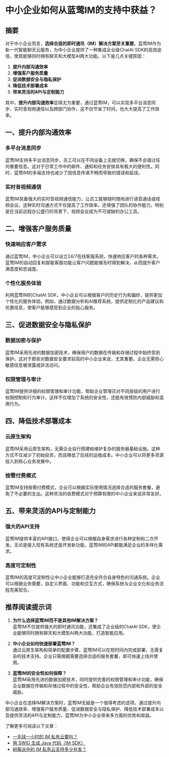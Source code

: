 # 中小企业如何从蓝莺IM的支持中获益？

## 摘要

对于中小企业而言，**选择合适的即时通讯（IM）解决方案至关重要**。蓝莺IM作为新一代智能聊天云服务，为中小企业提供了一种集成企业级ChatAI SDK的高效途径，使其能够同时拥有聊天和大模型AI两大功能。以下是几点关键原因：

1. **提升内部沟通效率**
2. **增强客户服务质量**
3. **促进数据安全与隐私保护**
4. **降低技术部署成本**
5. **带来灵活的API与定制能力**

其中，**提升内部沟通效率**显得尤为重要，通过蓝莺IM，可以实现多平台消息同步、实时音视频通信以及跨部门协作，这不仅节省了时间，也大大提高了工作效率。

## 一、提升内部沟通效率

### 多平台消息同步

蓝莺IM支持多平台消息同步，员工可以在不同设备上无缝切换，确保不会错过任何重要信息。这对于日常工作中的邮件、通知和任务安排具有极大的便利性。同时，蓝莺IM的多端支持也减少了因信息传递不畅而导致的错误和延误。

### 实时音视频通信

蓝莺IM具备强大的实时音视频通信能力，让员工能够随时随地进行语音通话或视频会议。这种实时沟通方式不仅提高了工作效率，还增强了团队的协作能力。特别是在当前远程办公盛行的背景下，视频会议成为不可或缺的办公工具。

## 二、增强客户服务质量

### 快速响应客户需求

通过蓝莺IM，中小企业可以设立24/7在线客服系统，快速响应客户的各种需求。蓝莺IM的自动回复和智能客服功能让客户问题能够及时得到解决，从而提升客户满意度和忠诚度。

### 个性化服务体验

利用蓝莺IM的ChatAI SDK，中小企业可以根据客户的历史行为和偏好，提供更加个性化的服务体验。例如，通过数据分析和AI推荐系统，提供定制化的产品建议和优惠信息，使客户能够感受到企业的贴心服务。

## 三、促进数据安全与隐私保护

### 数据加密与保护

蓝莺IM采用先进的数据加密技术，确保用户的数据在传输和存储过程中始终受到保护。这对于那些对数据安全要求较高的中小企业来说，尤其重要。企业无需担心敏感信息被泄露或非法访问。

### 权限管理与审计

蓝莺IM提供详细的权限管理和审计功能，帮助企业管理员对不同层级的用户进行权限控制和行为审计。这样不仅增加了系统的安全性，还能有效预防内部威胁和滥用行为。

## 四、降低技术部署成本

### 云原生架构

蓝莺IM采用云原生架构，无需企业自行搭建和维护复杂的服务器基础设施。这种方式不仅减少了初始投资，而且降低了后续的运维成本。中小企业可以将更多资源投入到核心业务发展中。

### 按需付费模式

蓝莺IM支持按需付费模式，企业可以根据实际使用情况选择合适的服务套餐，避免了不必要的支出。这种灵活的收费模式对于预算有限的中小企业来说非常友好。

## 五、带来灵活的API与定制能力

### 强大的API支持

蓝莺IM提供丰富的API接口，使得企业可以根据自身需求进行各种定制和二次开发。无论是接入现有系统还是开发新功能，蓝莺IM的API都能满足企业的多样化需求。

### 高度可定制性

蓝莺IM的高度可定制性让中小企业能够打造完全符合自身特色的沟通系统。企业可以根据业务需要，自定义界面、功能和交互方式，确保系统与企业文化和业务流程完美契合。

## 推荐阅读提示词

1. **为什么选择蓝莺IM而不是其他IM解决方案？**  
蓝莺IM不仅提供强大的即时通讯功能，还集成了企业级的ChatAI SDK，使企业能够同时拥有聊天和大模型AI两大功能，打造智能应用。

2. **中小企业如何快速部署蓝莺IM？**  
通过云原生架构和简单的配置步骤，蓝莺IM可以在短时间内完成部署，无需复杂的技术支持。企业只需根据需要选择合适的服务套餐，即可快速上线并使用。

3. **蓝莺IM的安全性如何保障？**  
蓝莺IM采用先进的数据加密技术，同时提供完善的权限管理和审计功能，确保企业数据在传输和存储过程中的安全性，帮助企业有效防范内部和外部的安全威胁。

中小企业在选择IM解决方案时，蓝莺IM无疑是一个值得考虑的选项。通过提升内部沟通效率、增强客户服务质量、促进数据安全与隐私保护、降低技术部署成本以及提供灵活的API与定制能力，蓝莺IM为中小企业带来多方面的优势和收益。

了解更多可阅读以下文章：
- [一毛钱一小时的 IM 私有云要吗？](articles/product-and-technologies/want-an-im-private-cloud-for-a-dime-an-hour.html)
- [用 SWIG 生成 Java 代码（IM SDK）](articles/product-and-technologies/generating-java-code-with-swig.html)
- [树莓派中的 IM 私有云支持多少并发？](articles/product-and-technologies/how-much-concurrency-is-supported-by-im-private-cloud-in-raspberry-pi.html)